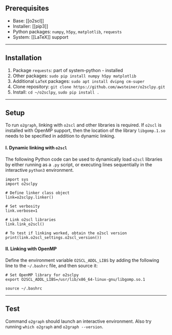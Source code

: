 ## Prerequisites
 - Base: [[o2scl]] 
 - Installer: [[pip3]] 
 - Python packages: `numpy`, `h5py`, `matplotlib`, `requests` 
 - System: [[LaTeX]] support
___
## Installation 
 1. Package `requests`: part of system-python - installed
 2. Other packages: `sudo pip install numpy h5py matplotlib` 
 3. Additional `LaTeX` packages: `sudo apt install dvipng cm-super` 
 4. Clone repository: `git clone https://github.com/awsteiner/o2sclpy.git` 
 5. Install: `cd ~/o2sclpy`, `sudo pip install .` 
___
## Setup 
To run `o2graph`, linking with `o2scl` and other libraries is required. If `o2scl` is installed with OpenMP support, then the location of the library `libgomp.1.so` needs to be specified in addition to dynamic linking.

#### I. Dynamic linking with `o2scl` 
The following Python code can be used to dynamically load `o2scl` libraries by either running as a `.py` script, or executing lines sequentially in the interactive `python3` environment. 
```
import sys
import o2sclpy

# Define linker class object
link=o2sclpy.linker()

# Set verbosity
link.verbose=1

# Link o2scl libraries
link.link_o2scl()

# To test if linking worked, obtain the o2scl version
print(link.o2scl_settings.o2scl_version())
```

#### II. Linking with OpenMP 
Define the environment variable `O2SCL_ADDL_LIBS` by adding the following line to the `~/.bashrc` file, and then source it:
```
# Set OpenMP library for o2sclpy
export O2SCL_ADDL_LIBS=/usr/lib/x86_64-linux-gnu/libgomp.so.1
```
`source ~/.bashrc` 
___
## Test 
Command `o2graph` should launch an interactive environment. Also try running `which o2graph` and `o2graph --version`.